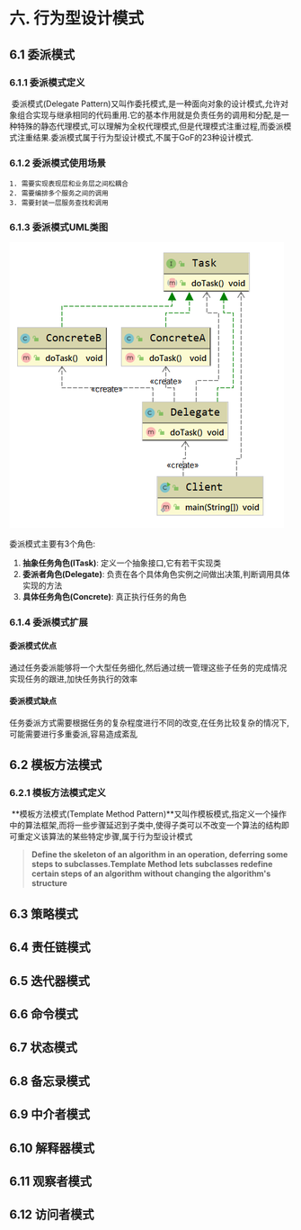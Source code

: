 # 六. 行为型设计模式

## 6.1 委派模式

### 6.1.1 委派模式定义

​	委派模式(Delegate Pattern)又叫作委托模式,是一种面向对象的设计模式,允许对象组合实现与继承相同的代码重用.它的基本作用就是负责任务的调用和分配,是一种特殊的静态代理模式,可以理解为全权代理模式,但是代理模式注重过程,而委派模式注重结果.委派模式属于行为型设计模式,不属于GoF的23种设计模式.

### 6.1.2 委派模式使用场景

 	1. 需要实现表现层和业务层之间松耦合
 	2. 需要编排多个服务之间的调用
 	3. 需要封装一层服务查找和调用

### 6.1.3 委派模式UML类图

![1645352072213](../assets/images/delegate.png)

委派模式主要有3个角色:

1. **抽象任务角色(ITask)**: 定义一个抽象接口,它有若干实现类
2. **委派者角色(Delegate)**: 负责在各个具体角色实例之间做出决策,判断调用具体实现的方法
3. **具体任务角色(Concrete)**: 真正执行任务的角色

### 6.1.4 委派模式扩展

#### 委派模式优点

​	通过任务委派能够将一个大型任务细化,然后通过统一管理这些子任务的完成情况实现任务的跟进,加快任务执行的效率

#### 委派模式缺点

​	任务委派方式需要根据任务的复杂程度进行不同的改变,在任务比较复杂的情况下,可能需要进行多重委派,容易造成紊乱

## 6.2 模板方法模式

### 6.2.1 模板方法模式定义

​	**模板方法模式(Template Method Pattern)**又叫作模板模式,指定义一个操作中的算法框架,而将一些步骤延迟到子类中,使得子类可以不改变一个算法的结构即可重定义该算法的某些特定步骤,属于行为型设计模式

> **Define the skeleton of an algorithm in an operation, deferring some steps to subclasses.Template Method lets subclasses redefine certain steps of an algorithm without changing the algorithm's structure**



## 6.3 策略模式

## 6.4 责任链模式

## 6.5 迭代器模式

## 6.6 命令模式

## 6.7 状态模式

## 6.8 备忘录模式

## 6.9 中介者模式

## 6.10 解释器模式

## 6.11 观察者模式

## 6.12 访问者模式